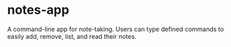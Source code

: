 # notes-app
A command-line app for note-taking. Users can type defined commands to easily add, remove, list, and read their notes.  
